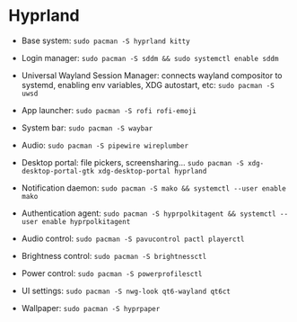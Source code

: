 # Hyprland

- Base system: `sudo pacman -S hyprland kitty`
- Login manager: `sudo pacman -S sddm && sudo systemctl enable sddm`
- Universal Wayland Session Manager: connects wayland compositor to systemd,
  enabling env variables, XDG autostart, etc: `sudo pacman -S uwsd`
- App launcher: `sudo pacman -S rofi rofi-emoji`
- System bar: `sudo pacman -S waybar`
- Audio: `sudo pacman -S pipewire wireplumber`
- Desktop portal: file pickers, screensharing...
  `sudo pacman -S xdg-desktop-portal-gtk xdg-desktop-portal hyprland`
- Notification daemon: `sudo pacman -S mako && systemctl --user enable mako`
- Authentication agent: `sudo pacman -S hyprpolkitagent && systemctl --user enable hyprpolkitagent`
- Audio control: `sudo pacman -S pavucontrol pactl playerctl`
- Brightness control: `sudo pacman -S brightnessctl`
- Power control: `sudo pacman -S powerprofilesctl`


- UI settings: `sudo pacman -S nwg-look qt6-wayland qt6ct`
- Wallpaper: `sudo pacman -S hyprpaper`
